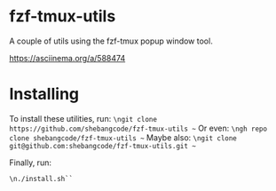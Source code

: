 # fzf-tmux-utils
A couple of utils using the fzf-tmux popup window tool.

https://asciinema.org/a/588474

# Installing

To install these utilities, run:
```\ngit clone https://github.com/shebangcode/fzf-tmux-utils ~```
Or even:
```\ngh repo clone shebangcode/fzf-tmux-utils ~```
Maybe also:
```\ngit clone git@github.com:shebangcode/fzf-tmux-utils.git ~```

Finally, run:
```\ncd ~/fzf-tmux-utils
\n./install.sh``
